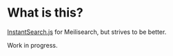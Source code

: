 # What is this?

[InstantSearch.js](https://github.com/algolia/instantsearch/tree/master/packages/instantsearch.js)
for Meilisearch, but strives to be better.

Work in progress.
